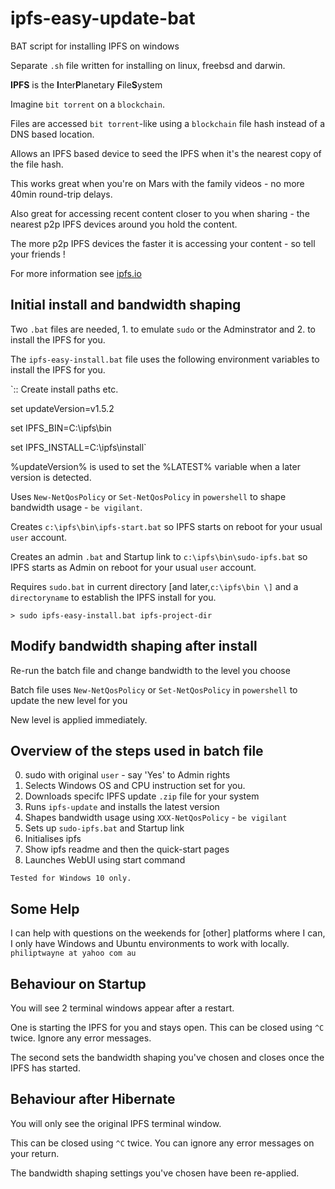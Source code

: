 # ipfs-easy-update-bat
BAT script for installing IPFS on windows

Separate `.sh` file written for installing on linux, freebsd and darwin.

**IPFS** is the **I**nter**P**lanetary **F**ile**S**ystem

Imagine `bit torrent` on a `blockchain`.

Files are accessed `bit torrent`-like using a `blockchain` file hash instead of a DNS based location.

Allows an IPFS based device to seed the IPFS when it's the nearest copy of the file hash.

This works great when you're on Mars with the family videos - no more 40min round-trip delays.

Also great for accessing recent content closer to you when sharing - the nearest p2p IPFS devices around you hold the content. 

The more p2p IPFS devices the faster it is accessing your content - so tell your friends !

For more information see [ipfs.io](https://ipfs.io/)

## Initial install and bandwidth shaping
Two `.bat` files are needed, 1. to emulate `sudo` or the Adminstrator and 2. to install the IPFS for you.

The `ipfs-easy-install.bat` file uses the following environment variables to install the IPFS for you.

`:: Create install paths etc.

set updateVersion=v1.5.2

set IPFS_BIN=C:\ipfs\bin

set IPFS_INSTALL=C:\ipfs\install`

%updateVersion% is used to set the %LATEST% variable when a later version is detected.

Uses `New-NetQosPolicy` or `Set-NetQosPolicy` in `powershell` to shape bandwidth usage - `be vigilant`.

Creates `c:\ipfs\bin\ipfs-start.bat` so IPFS starts on reboot for your usual `user` account.

Creates an admin `.bat` and Startup link to `c:\ipfs\bin\sudo-ipfs.bat` so IPFS starts as Admin on reboot for your usual `user` account.

Requires `sudo.bat` in current directory \[and later,`c:\ipfs\bin \]` and a `directoryname` to establish the IPFS install for you.

`> sudo ipfs-easy-install.bat ipfs-project-dir`

## Modify bandwidth shaping after install
Re-run the batch file and change bandwidth to the level you choose

Batch file uses `New-NetQosPolicy` or `Set-NetQosPolicy` in `powershell` to update the new level for you

New level is applied immediately.

## Overview of the steps used in batch file
 0. sudo with original `user` - say 'Yes' to Admin rights
 1. Selects Windows OS and CPU instruction set for you.
 3. Downloads specifc IPFS update `.zip` file for your system
 4. Runs `ipfs-update` and installs the latest version
 5. Shapes bandwidth usage using `XXX-NetQosPolicy` - `be vigilant`
 6. Sets up `sudo-ipfs.bat` and Startup link
 7. Initialises ipfs
 8. Show ipfs readme and then the quick-start pages
 9. Launches WebUI using start command

`Tested for Windows 10 only.`

## Some Help
I can help with questions on the weekends for \[other\] platforms where I can, I only have Windows and Ubuntu environments to work with locally. `philiptwayne at yahoo com au`

## Behaviour on Startup
You will see 2 terminal windows appear after a restart.

One is starting the IPFS for you and stays open. This can be closed using `^C` twice. Ignore any error messages.

The second sets the bandwidth shaping you've chosen and closes once the IPFS has started.

## Behaviour after Hibernate
You will only see the original IPFS terminal window.

This can be closed using `^C` twice. You can ignore any error messages on your return.

The bandwidth shaping settings you've chosen have been re-applied.
